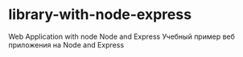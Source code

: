 # library-with-node-express
Web Application with node Node and Express
Учебный пример веб приложения на Node and Express
